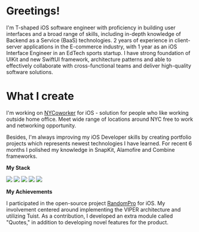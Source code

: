 # Greetings!

I'm T-shaped iOS software engineer with proficiency in building user interfaces and a broad range of skills, including in-depth knowledge of Backend as a Service (BaaS) technologies. 2 years of experience in client-server applications in the E-commerce industry, with 1 year as an iOS Interface Engineer in an EdTech sports startup. I have strong foundation of UIKit and new SwiftUI framework, architecture patterns and able to effectively collaborate with cross-functional teams and deliver high-quality software solutions.

# What I create
I'm working on [NYCoworker](https://www.nycoworker.com) for iOS - solution for people who like working outside home office. Meet wide range of locations around NYC free to work and networking opportunity.

Besides, I'm always improving my iOS Developer skills by creating portfolio projects which represents newest technologies I have learned. For recent 6 months I polished my knowledge in SnapKit, Alamofire and Combine frameworks.

**My Stack**
<p>
<img src=https://img.shields.io/badge/Swift-F05138.svg?style=for-the-badge&logo=Swift&logoColor=white>
<img src=https://img.shields.io/badge/C++-00599C.svg?style=for-the-badge&logo=C++&logoColor=white>
<img src=https://img.shields.io/badge/Firebase-FFCA28.svg?style=for-the-badge&logo=Firebase&logoColor=black>
<img src=https://img.shields.io/badge/Python-3776AB.svg?style=for-the-badge&logo=Python&logoColor=white>
<img src=https://img.shields.io/badge/iOS-000000.svg?style=for-the-badge&logo=iOS&logoColor=white>
</p>

**My Achievements**

I participated in the open-source project [RandomPro](https://github.com/V1taS/Random-Pro) for iOS. My involvement centered around implementing the VIPER architecture and utilizing Tuist. As a contribution, I developed an extra module called "Quotes," in addition to developing novel features for the product.
